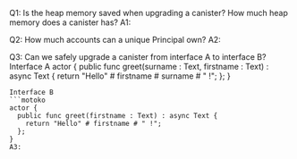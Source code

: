 Q1: Is the heap memory saved when upgrading a canister? How much heap memory does a canister has?
A1: 

Q2: How much accounts can a unique Principal own?
A2: 

Q3: Can we safely upgrade a canister from interface A to interface B?
Interface A
actor {
  public func greet(surname : Text, firstname : Text) : async Text {
    return "Hello" # firstname # surname # " !";
  };
}
```motoko
Interface B
```motoko
actor {
  public func greet(firstname : Text) : async Text {
    return "Hello" # firstname # " !";
  };
}
A3: 
